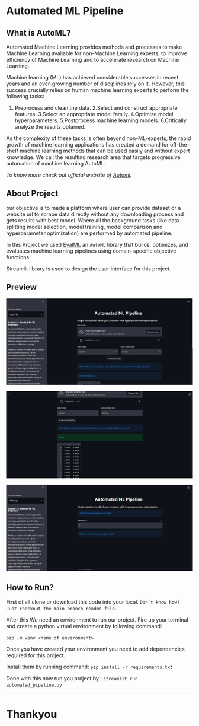 
# Automated ML Pipeline

## What is AutoML?
Automated Machine Learning provides methods and processes to make Machine Learning available for non-Machine Learning experts, to improve efficiency of Machine Learning and to accelerate research on Machine Learning.

Machine learning (ML) has achieved considerable successes in recent years and an ever-growing number of disciplines rely on it. However, this success crucially relies on human machine learning experts to perform the following tasks:

1. Preprocess and clean the data.
2.Select and construct appropriate features.
3.Select an appropriate model family.
4.Optimize model hyperparameters.
5.Postprocess machine learning models.
6.Critically analyze the results obtained.

As the complexity of these tasks is often beyond non-ML-experts, the rapid growth of machine learning applications has created a demand for off-the-shelf machine learning methods that can be used easily and without expert knowledge. We call the resulting research area that targets progressive automation of machine learning AutoML.

_To know more check out official website of [Automl](https://www.automl.org/automl/)._

## About Project
our objective is to made a platform where user can provide dataset or a website url to scrape data directly without any downloading process and gets results with best model. Where all the background tasks (like data splitting model selection, model training, model comparison and hyperparameter optimization) are performed by automated pipeline.

In this Project we used [EvalML](https://evalml.alteryx.com/en/v0.11.2/start.html) an ```AutoML``` library that builds, optimizes, and evaluates machine learning pipelines using domain-specific objective functions.

Streamlit library is used to design the user interface for this project.

## Preview
![](img/first.png)

![](img/second.png)

![](img/url.png)

## How to Run?
First of all clone or download this code into your local. ```Don`t know how? Just checkout the main branch readme file.```

After this We need an environment to run our project. Fire up your terminal and create a python virtual environment by following command:

```pip -m venv <name of environment>```

Once you have created your environment you need to add dependencies required for this project.

Install them by running command: ```pip install -r requirements.txt```

Done with this now run you project by : ```streamlit run automated_pipeline.py```

**********
# Thankyou
